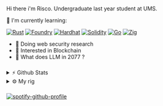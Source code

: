 ###

Hi there i'm Risco. Undergraduate last year student at UMS.

📃 I'm currently learning:

[![Rust](https://img.shields.io/badge/Rust-FFA100?style=for-the-badge&logo=rust&logoColor=white)](https://www.rust-lang.org/) [![Foundry](https://img.shields.io/badge/Foundry-000000?style=for-the-badge&logo=ethereum&logoColor=white)](https://getfoundry.sh/) [![Hardhat](https://img.shields.io/badge/hardhat-FFFF00?style=for-the-badge&logo=ethereum&logoColor=black)](https://hardhat.org/) [![Solidity](https://img.shields.io/badge/Solidity-000000?style=for-the-badge&logo=ethereum&logoColor=white)](https://soliditylang.org/)   [![Go](https://img.shields.io/badge/Go-00ADD8?style=for-the-badge&logo=go&logoColor=white)](https://go.dev/) [![Zig](https://img.shields.io/badge/Zig-F7A41D?style=for-the-badge&logo=zig&logoColor=white)](https://ziglang.org/) 

- 🌱 Doing web security research
- 🌸 Interested in Blockchain
- 🌻 What does LLM in 2077 ?

###

<details>
<summary>⚡ Github Stats</summary>

![R1sco's GitHub stats](https://github-readme-stats.vercel.app/api?username=R1sco&show_icons=true&theme=dark)

</details>

<details>
<summary>⚙️ My rig</summary>

* **OS:** Windows and Linux
* **Laptop:** Lenovo Ideapad Gaming 3 
* **Browser:** Brave (Lower memory so far)
* **Terminal:** Bash, Kitty, Zsh  
* **Code Editor:** VSCode, Android Studio, Windsurf
* **Other Tools:** Postman, Notion, N8n
* **To Stay Updated:** Twitter, Facebook, Reddit

</details>

###

[![spotify-github-profile](https://spotify-github-profile.kittinanx.com/api/view?uid=21mebihb4qldwhl4lwpgmxj4q&cover_image=true&theme=natemoo-re&show_offline=false&background_color=121212&interchange=false&bar_color=53b14f&bar_color_cover=false)](https://github.com/kittinan/spotify-github-profile)
